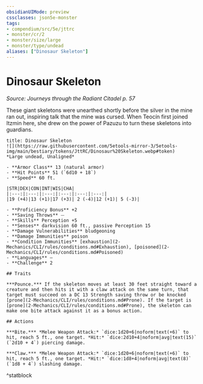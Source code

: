 ```yaml
---
obsidianUIMode: preview
cssclasses: json5e-monster
tags:
- compendium/src/5e/jttrc
- monster/cr/2
- monster/size/large
- monster/type/undead
aliases: ["Dinosaur Skeleton"]
---
```

# Dinosaur Skeleton
*Source: Journeys through the Radiant Citadel p. 57*  

These giant skeletons were unearthed shortly before the silver in the mine ran out, inspiring talk that the mine was cursed. When Teocín first joined Itzmin here, she drew on the power of Pazuzu to turn these skeletons into guardians.

```ad-statblock
title: Dinosaur Skeleton
![](https://raw.githubusercontent.com/5etools-mirror-3/5etools-img/main/bestiary/tokens/JttRC/Dinosaur%20Skeleton.webp#token)
*Large undead, Unaligned*

- **Armor Class** 13 (natural armor)
- **Hit Points** 51 (`6d10 + 18`)
- **Speed** 60 ft.

|STR|DEX|CON|INT|WIS|CHA|
|:---:|:---:|:---:|:---:|:---:|:---:|
|19 (+4)|13 (+1)|17 (+3)| 2 (-4)|12 (+1)| 5 (-3)|

- **Proficiency Bonus** +2
- **Saving Throws** ⏤
- **Skills** Perception +5
- **Senses** darkvision 60 ft., passive Perception 15
- **Damage Vulnerabilities** bludgeoning
- **Damage Immunities** poison
- **Condition Immunities** [exhaustion](2-Mechanics/CLI/rules/conditions.md#Exhaustion), [poisoned](2-Mechanics/CLI/rules/conditions.md#Poisoned)
- **Languages** —
- **Challenge** 2

## Traits

***Pounce.*** If the skeleton moves at least 30 feet straight toward a creature and then hits it with a claw attack on the same turn, that target must succeed on a DC 13 Strength saving throw or be knocked [prone](2-Mechanics/CLI/rules/conditions.md#Prone). If the target is [prone](2-Mechanics/CLI/rules/conditions.md#Prone), the skeleton can make one bite attack against it as a bonus action.

## Actions

***Bite.*** *Melee Weapon Attack:* `dice:1d20+6|noform|text(+6)` to hit, reach 5 ft., one target. *Hit:* `dice:2d10+4|noform|avg|text(15)` (`2d10 + 4`) piercing damage.

***Claw.*** *Melee Weapon Attack:* `dice:1d20+6|noform|text(+6)` to hit, reach 5 ft., one target. *Hit:* `dice:1d8+4|noform|avg|text(8)` (`1d8 + 4`) slashing damage.
```
^statblock